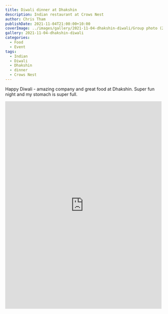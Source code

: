 ```yaml
---
title: Diwali dinner at Dhakshin
description: Indian restaurant at Crows Nest
author: Chris Tham
publishDate: 2021-11-04T21:00:00+10:00
coverImage: ../images/gallery/2021-11-04-dhakshin-diwali/Group photo (2).jpeg
gallery: 2021-11-04-dhakshin-diwali
categories:
  - Food
  - Event
tags:
  - Indian
  - Diwali
  - Dhakshin
  - dinner
  - Crows Nest
---
```

Happy Diwali - amazing company and great food at Dhakshin. Super fun night and my stomach is super full.

<iframe src="https://www.facebook.com/plugins/post.php?href=https%3A%2F%2Fwww.facebook.com%2Fchris1.tham%2Fposts%2Fpfbid09LczLrmWkbBinX1xoSUFb1JbnmpRgg6t18gR9FoCcyPoykcrjhVrm5fAzEHrj1VHl&show_text=true&width=500" width="500" height="665" style="border:none;overflow:hidden" scrolling="no" frameborder="0" allowfullscreen="true" allow="autoplay; clipboard-write; encrypted-media; picture-in-picture; web-share"></iframe>
